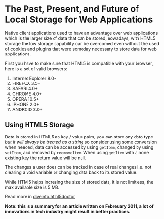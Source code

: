 # The Past, Present, and Future of Local Storage for Web Applications

Native client applications used to have an advantage over web applications which is the larger size of data that can be stored, nowadays, with HTML5 storage the low storage capability can be overcomed even without the used of cookies and plugins that were someday necessary to store data for web applications.

First you have to make sure that HTML5 is compatible with your browser, here is a set of valid browsers:

1. Internet Explorer 8.0+
2. FIREFOX 3.5+
3. SAFARI 4.0+
4. CHROME 4.0+
5. OPERA 10.5+
6. IPHONE 2.0+
7. ANDROID 2.0+

## Using HTML5 Storage
Data is stored in HTML5 as key / value pairs, you can store any data type *but it will always be treated as a string* so consider using some conversion when needed, data can be accessed by using `getItem`, changed by using `setItem`, and removed by `reemoveItem`. When using `getItem` with a none existing key the return value will be null.

The changes a user does can be tracked in case of real changes i.e. not clearing a void variable or changing data back to its stored value.

While HTMl5 helps incresing the size of stored data, it is not limitless, the max available size is 5 MB.

Read more in [diveinto.html5doctor](http://diveinto.html5doctor.com/storage.html)

**Note: this is a summary for an article written on Febreuary 2011, a lot of innovations in tech industry might result in better practices.**
